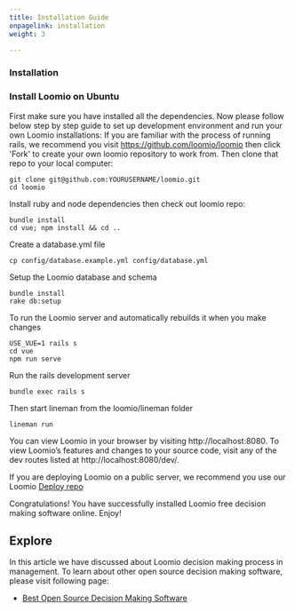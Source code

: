 ```yaml
---
title: Installation Guide
onpagelink: installation
weight: 3

---
```

### **Installation**

### Install Loomio on Ubuntu

First make sure you have installed all the dependencies. Now please follow below step by step guide to set up development environment and run your own Loomio installations: If you are familiar with the process of running rails, we recommend you visit https://github.com/loomio/loomio then click 'Fork' to create your own loomio repository to work from. Then clone that repo to your local computer:

    git clone git@github.com:YOURUSERNAME/loomio.git 
    cd loomio

Install ruby and node dependencies then check out loomio repo:

    bundle install
    cd vue; npm install && cd ..

Create a database.yml file

    cp config/database.example.yml config/database.yml

Setup the Loomio database and schema

    bundle install
    rake db:setup

To run the Loomio server and automatically rebuilds it when you make changes

    USE_VUE=1 rails s
    cd vue
    npm run serve

Run the rails development server

    bundle exec rails s

Then start lineman from the loomio/lineman folder

    lineman run

You can view Loomio in your browser by visiting http://localhost:8080. To view Loomio’s features and changes to your source code, visit any of the dev routes listed at http://localhost:8080/dev/.

If you are deploying Loomio on a public server, we recommend you use our Loomio [Deploy repo](https://github.com/loomio/loomio-deploy)

Congratulations! You have successfully installed Loomio free decision making software online. Enjoy!

Explore
-------

In this article we have discussed about Loomio decision making process in management. To learn about other open source decision making software, please visit following page:

*   [Best Open Source Decision Making Software](https://products.containerize.com/discussion-forum)
